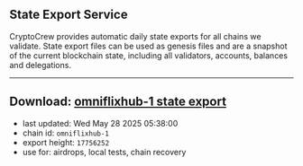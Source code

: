 ## State Export Service
CryptoCrew provides automatic daily state exports for all chains we validate. State export files can be used as genesis files and are a snapshot of the current blockchain state, including all validators, accounts, balances and delegations.

---
**Download: [omniflixhub-1 state export](https://dl-eu2.ccvalidators.com/SERVICE/omniflixhub/omniflixhub-1_export_17756252.json)**
---

- last updated: Wed May 28 2025 05:38:00
- chain id: `omniflixhub-1`
- export height: `17756252`
- use for: airdrops, local tests, chain recovery
